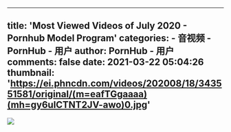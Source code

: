 
---
title: 'Most Viewed Videos of July 2020 - Pornhub Model Program'
categories: 
    - 音视频
    - PornHub - 用户
author: PornHub - 用户
comments: false
date: 2021-03-22 05:04:26
thumbnail: 'https://ei.phncdn.com/videos/202008/18/343551581/original/(m=eafTGgaaaa)(mh=gy6uICTNT2JV-awo)0.jpg'
---

<div>   
<img src="https://ei.phncdn.com/videos/202008/18/343551581/original/(m=eafTGgaaaa)(mh=gy6uICTNT2JV-awo)0.jpg" referrerpolicy="no-referrer">  
</div>
            